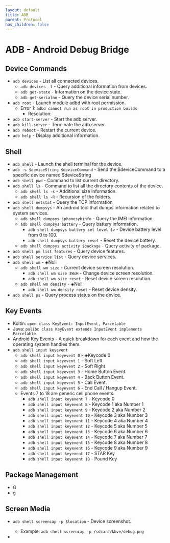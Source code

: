 ```yaml
---
layout: default
title: ADB
parent: Protocol
has_children: false
---
```


# ADB - Android Debug Bridge
## Device Commands
- `adb devices` - List all connected devices.
	- `adb devices -l` - Query additional information from devices.
	- `adb get-state` - Information on the device state.
	- `adb get-serialno` - Query the device serial number.
- `adb root` - Launch module adbd with root permission.
	- Error 1: `adbd cannot run as root in production builds` 
		- Resolution: 
- `adb start-server` - Start the adb server.
- `adb kill-server` - Terminate the adb server.
- `adb reboot` - Restart the current device. 
- `adb help` - Display additional information.

## Shell 
- `adb shell` - Launch the shell terminal for the device.
- `adb -s $deviceString $deviceCommand` - Send the $deviceCommand to a specific device named $deviceString
- `adb shell pwd` - Command to list current directory. 
- `adb shell ls` - Command to list all the directory contents of the device.
	- `adb shell ls -s` - Additional size information.
	- `adb shell ls -R` - Recursion of the folders.
- `adb shell netstat` - Query the TCP information
- `adb shell dumpsys` - An android tool that dumps information related to system services. 
	- `adb shell dumpsys iphonesybinfo` - Query the IMEI information.
	- `adb shell dumpsys battery` - Query battery information.
		- `adb shell dumpsys battery set level $v` - Device battery level from 0 to 100.
		- `adb shell dumpsys battery reset` - Reset the device battery.
	- `adb shell dumpsys activity $package` - Query activity of package.
- `adb shell pm list features` - Query device features.
- `adb shell service list` - Query device services.
- `adb shell wm` - ◈Null
	- `adb shell wm size` - Current device screen resolution.
		- `adb shell wm size $WxH` - Change device screen resolution.
		- `adb shell wm size reset` - Reset device screen resolution.
	- `adb shell wm density` - ◈Null
		- `adb shell wm density reset` - Reset device density.
- `adb shell ps` - Query process status on the device.

## Key Events
- Koltin: `open class KeyEvent: InputEvent, Parcelable`
- Java: `pulibc class KeyEvent extends InputEvent implements Parcelable`
- Android Key Events - A quick breakdown for each event and how the operating system handles them.
- `adb shell input keyevent`
	- `adb shell input keyevent 0` - ◈Keycode 0
	- `adb shell input keyevent 1` - Soft Left
	- `adb shell input keyevent 2` - Soft Right
	- `adb shell input keyevent 3` - Home Button Event.
	- `adb shell input keyevent 4` - Back Button Event.
	- `adb shell input keyevent 5` - Call Event.
	- `adb shell input keyevent 6` - End Call / Hangup Event.
	- Events 7 to 18 are generic cell phone events.
		- `adb shell input keyevent 7` - Keycode 0
		- `adb shell input keyevent 8` - Keycode 1 aka Number 1
		- `adb shell input keyevent 9` - Keycode 2 aka Number 2
		- `adb shell input keyevent 10` - Keycode 3 aka Number 3
		- `adb shell input keyevent 11` - Keycode 4 aka Number 4
		- `adb shell input keyevent 12` - Keycode 5 aka Number 5
		- `adb shell input keyevent 13` - Keycode 6 aka Number 6
		- `adb shell input keyevent 14` - Keycode 7 aka Number 7
		- `adb shell input keyevent 15` - Keycode 8 aka Number 8
		- `adb shell input keyevent 16` - Keycode 9 aka Number 9
		- `adb shell input keyevent 17` - STAR Key
		- `adb shell input keyevent 18` - Pound Key

## Package Management
- G
- g

## Screen Media  
- `adb shell screencap -p $location` - Device screenshot.
	- Example: `adb shell screencap -p /sdcard/kbve/debug.png`

- 